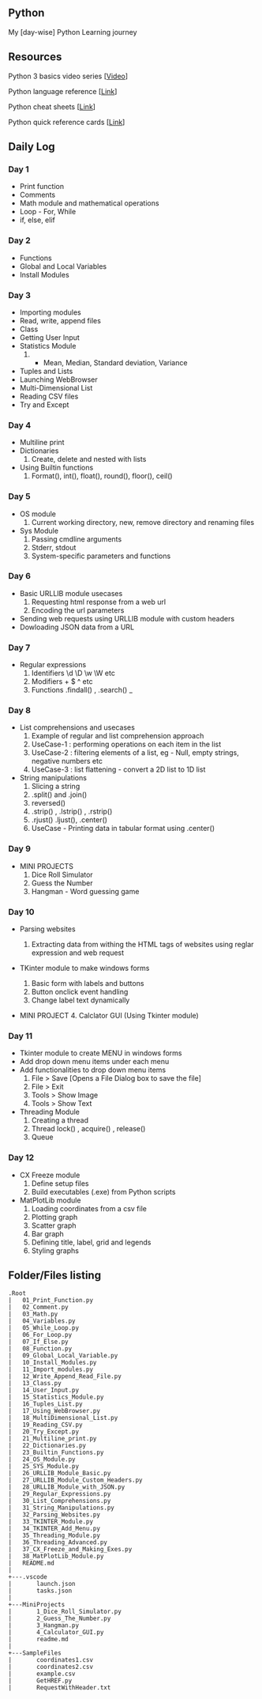 ## Python
My [day-wise] Python Learning journey

## Resources
Python 3 basics video series [[Video](https://www.youtube.com/playlist?list=PLQVvvaa0QuDe8XSftW-RAxdo6OmaeL85M)] 

Python language reference [[Link](https://docs.python.org/3/reference/)]  

Python cheat sheets [[Link](https://github.com/PrateekKumarSingh/CheatSheets)]  

Python quick reference cards [[Link](http://www.cs.put.poznan.pl/csobaniec/software/python/py-qrc.html)]  

## Daily Log
### Day 1
* Print function
* Comments
* Math module and mathematical operations
* Loop - For, While
* if, else, elif

### Day 2
* Functions
* Global and Local Variables
* Install Modules

### Day 3
* Importing modules
* Read, write, append files
* Class
* Getting User Input
* Statistics Module
    1. - Mean, Median, Standard deviation, Variance
* Tuples and Lists
* Launching WebBrowser
* Multi-Dimensional List
* Reading CSV files
* Try and Except

### Day 4
* Multiline print
* Dictionaries
    1. Create, delete and nested with lists
* Using Builtin functions
    1. Format(), int(), float(), round(), floor(), ceil()

### Day 5
* OS module
    1. Current working directory, new, remove directory and renaming files
* Sys Module
    1. Passing cmdline arguments
    2. Stderr, stdout 
    3. System-specific parameters and functions

### Day 6
* Basic URLLIB module usecases
    1. Requesting html response from a web url
    2. Encoding the url parameters    
* Sending web requests using URLLIB module with custom headers
* Dowloading JSON data from a URL

### Day 7
* Regular expressions
    1. Identifiers \d \D \w \W etc
    2. Modifiers + $ ^ etc
    3. Functions .findall() , .search() _

### Day 8
* List comprehensions and usecases
    1. Example of regular and list comprehension approach
    2. UseCase-1 : performing operations on each item in the list
    3. UseCase-2 : filtering elements of a list, eg - Null, empty strings, negative numbers etc
    4. UseCase-3 : list flattening - convert a 2D list to 1D list
* String manipulations
    1. Slicing a string
    2. .split() and .join()
    3. reversed()
    4. .strip() , .lstrip() , .rstrip()
    5. .rjust() .ljust(), .center()
    6. UseCase - Printing data in tabular format using .center()

### Day 9 
* MINI PROJECTS
    1. Dice Roll Simulator
    2. Guess the Number
    3. Hangman - Word guessing game

### Day 10
* Parsing websites
    1. Extracting data from withing the HTML tags of websites using reglar expression and web request

* TKinter module to make windows forms
    1. Basic form with labels and buttons
    2. Button onclick event handling
    3. Change label text dynamically

* MINI PROJECT
    4. Calclator GUI (Using Tkinter module)

### Day 11
* Tkinter module to create MENU in windows forms
* Add drop down menu items under each menu
* Add functionalities to drop down menu items
    1. File > Save [Opens a File Dialog box to save the file]
    2. File > Exit
    3. Tools > Show Image
    4. Tools > Show Text
* Threading Module
    1. Creating a thread
    2. Thread lock() , acquire() , release()  
    3. Queue
    
### Day 12
* CX Freeze module
    1. Define setup files
    2. Build executables (.exe) from Python scripts
* MatPlotLib module
    1. Loading coordinates from a csv file
    2. Plotting graph
    3. Scatter graph
    4. Bar graph
    5. Defining title, label, grid and legends
    6. Styling graphs

## Folder/Files listing
```
.Root
|   01_Print_Function.py
|   02_Comment.py
|   03_Math.py
|   04_Variables.py
|   05_While_Loop.py
|   06_For_Loop.py
|   07_If_Else.py
|   08_Function.py
|   09_Global_Local_Variable.py
|   10_Install_Modules.py
|   11_Import_modules.py
|   12_Write_Append_Read_File.py
|   13_Class.py
|   14_User_Input.py
|   15_Statistics_Module.py
|   16_Tuples_List.py
|   17_Using_WebBrowser.py
|   18_MultiDimensional_List.py
|   19_Reading_CSV.py
|   20_Try_Except.py
|   21_Multiline_print.py
|   22_Dictionaries.py
|   23_Builtin_Functions.py
|   24_OS_Module.py
|   25_SYS_Module.py
|   26_URLLIB_Module_Basic.py
|   27_URLLIB_Module_Custom_Headers.py
|   28_URLLIB_Module_with_JSON.py
|   29_Regular_Expressions.py
|   30_List_Comprehensions.py
|   31_String_Manipulations.py
|   32_Parsing_Websites.py
|   33_TKINTER_Module.py
|   34_TKINTER_Add_Menu.py
|   35_Threading_Module.py
|   36_Threading_Advanced.py
|   37_CX_Freeze_and_Making_Exes.py
|   38_MatPlotLib_Module.py
|   README.md
|
+---.vscode
|       launch.json
|       tasks.json
|
+---MiniProjects
|       1_Dice_Roll_Simulator.py
|       2_Guess_The_Number.py
|       3_Hangman.py
|       4_Calculator_GUI.py
|       readme.md
|
+---SampleFiles
|       coordinates1.csv
|       coordinates2.csv
|       example.csv
|       GetHREF.py
|       RequestWithHeader.txt   
       
        
```        
